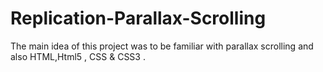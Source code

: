 # Replication-Parallax-Scrolling
The main idea of this project was to be familiar with parallax scrolling and also HTML,Html5 , CSS &amp; CSS3 .
